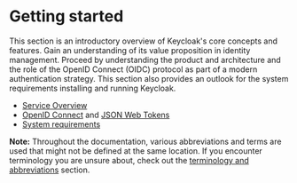 # Getting started

This section is an introductory overview of Keycloak's core concepts and features. Gain an understanding of its value proposition in identity management. Proceed by understanding the product and architecture and the role of the OpenID Connect (OIDC) protocol as part of a modern authentication strategy. This section also provides an outlook for the system requirements installing and running Keycloak.

- [Service Overview](./service-overview/)
- [OpenID Connect](./oidc/) and [JSON Web Tokens](./oidc/jwt-tokens.md)
- [System requirements](./system-requirements/)

**Note:** Throughout the documentation, various abbreviations and terms are used that might not be defined at the same location. If you encounter terminology you are unsure about, check out the [terminology and abbreviations](./terms-abbreviations.md) section.